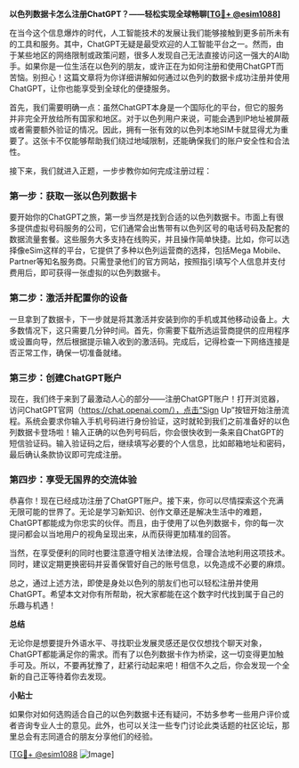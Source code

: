 **以色列数据卡怎么注册ChatGPT？——轻松实现全球畅聊[[TG💪+ @esim1088](https://t.me/s/esim1088)]**

在当今这个信息爆炸的时代，人工智能技术的发展让我们能够接触到更多前所未有的工具和服务。其中，ChatGPT无疑是最受欢迎的人工智能平台之一。然而，由于某些地区的网络限制或政策问题，很多人发现自己无法直接访问这一强大的AI助手。如果你是一位生活在以色列的朋友，或许正在为如何注册和使用ChatGPT而苦恼。别担心！这篇文章将为你详细讲解如何通过以色列的数据卡成功注册并使用ChatGPT，让你也能享受到全球化的便捷服务。

首先，我们需要明确一点：虽然ChatGPT本身是一个国际化的平台，但它的服务并非完全开放给所有国家和地区。对于以色列用户来说，可能会遇到IP地址被屏蔽或者需要额外验证的情况。因此，拥有一张有效的以色列本地SIM卡就显得尤为重要了。这张卡不仅能够帮助我们绕过地域限制，还能确保我们的账户安全性和合法性。

接下来，我们就进入正题，一步步教你如何完成注册过程：

### 第一步：获取一张以色列数据卡

要开始你的ChatGPT之旅，第一步当然是找到合适的以色列数据卡。市面上有很多提供虚拟号码服务的公司，它们通常会出售带有以色列区号的电话号码及配套的数据流量套餐。这些服务大多支持在线购买，并且操作简单快捷。比如，你可以选择像eSim这样的平台，它提供了多种以色列运营商的选择，包括Mega Mobile、Partner等知名服务商。只需登录他们的官方网站，按照指引填写个人信息并支付费用后，即可获得一张虚拟的以色列数据卡。

### 第二步：激活并配置你的设备

一旦拿到了数据卡，下一步就是将其激活并安装到你的手机或其他移动设备上。大多数情况下，这只需要几分钟时间。首先，你需要下载所选运营商提供的应用程序或设置向导，然后根据提示输入收到的激活码。完成后，记得检查一下网络连接是否正常工作，确保一切准备就绪。

### 第三步：创建ChatGPT账户

现在，我们终于来到了最激动人心的部分——注册ChatGPT账户！打开浏览器，访问ChatGPT官网（https://chat.openai.com/），点击“Sign Up”按钮开始注册流程。系统会要求你输入手机号码进行身份验证，这时就轮到我们之前准备好的以色列数据卡登场啦！输入正确的以色列号码后，你会很快收到一条来自ChatGPT的短信验证码。输入验证码之后，继续填写必要的个人信息，比如邮箱地址和密码，最后确认条款协议即可完成注册。

### 第四步：享受无国界的交流体验

恭喜你！现在已经成功注册了ChatGPT账户。接下来，你可以尽情探索这个充满无限可能的世界了。无论是学习新知识、创作文章还是解决生活中的难题，ChatGPT都能成为你忠实的伙伴。而且，由于使用了以色列数据卡，你的每一次提问都会以当地用户的视角呈现出来，从而获得更加精准的回答。

当然，在享受便利的同时也要注意遵守相关法律法规，合理合法地利用这项技术。同时，建议定期更换密码并妥善保管好自己的账号信息，以免造成不必要的麻烦。

总之，通过上述方法，即使是身处以色列的朋友们也可以轻松注册并使用ChatGPT。希望本文对你有所帮助，祝大家都能在这个数字时代找到属于自己的乐趣与机遇！

**总结**

无论你是想要提升外语水平、寻找职业发展灵感还是仅仅想找个聊天对象，ChatGPT都能满足你的需求。而有了以色列数据卡作为桥梁，这一切变得更加触手可及。所以，不要再犹豫了，赶紧行动起来吧！相信不久之后，你会发现一个全新的自己正等待着你去发现。

**小贴士**

如果你对如何选购适合自己的以色列数据卡还有疑问，不妨多参考一些用户评价或者咨询专业人士的意见。此外，也可以关注一些专门讨论此类话题的社区论坛，那里总会有志同道合的朋友分享他们的经验。

[[TG💪+ @esim1088](https://t.me/s/esim1088) ![Image](https://i.postimg.cc/4NQfJmqS/Snipaste-2025-05-13-00-14-12.png)]